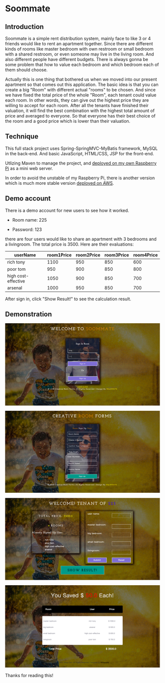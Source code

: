 # Soommate

## Introduction

Soommate is a simple rent distribution system, mainly face to like 3 or 4 friends would like to rent an apartment together. Since there are different kinds of rooms like master bedroom with own restroom or small bedroom with a shared restroom, or even someone may live in the living room. And also different people have different budgets. There is always gonna be some problem that how to value each bedroom and which bedroom each of them should choose.

Actually this is one thing that bothered us when we moved into our present apartment so that comes out this application. The basic idea is that you can create a big "Room" with different actual "rooms" to be chosen. And since we have fixed the total price of the whole "Room", each tenant could value each room. In other words, they can give out the highest price they are willing to accept for each room. After all the tenants have finished their valuation, it will find the best combination with the highest total amount of price and averaged to everyone. So that everyone has their best choice of the room and a good price which is lower than their valuation.  

## Technique

This full stack project uses Spring-SpringMVC-MyBatis framework, MySQL in the back-end. And basic JavaScript, HTML/CSS, JSP for the front-end. 

Utlizing Maven to manage the project, and [deployed on my own Raspberry Pi](http://71.69.162.72:27373/soommate/) as a mini web server. 

In order to avoid the unstable of my Raspberry Pi, there is another version which is much more stable version [deployed on AWS](http://3.101.19.225:8080/soommate/).

## Demo account
There is a demo account for new users to see how it worked. 

* Room name: 225

* Password: 123

there are four users would like to share an apartment with 3 bedrooms and a livingroom. The total price is 3500. Here are their evaluations:

userName | room1Price | room2Price | room3Price | room4Price
---------|------------|------------|------------|-----------
rich tony | 1100 | 950 | 850 | 600
poor tom | 950 | 900 | 850 | 800
high cost-effective | 1050 | 900 | 850 | 700
arsenal | 1000 | 950 | 850 | 700

After sign in, click "Show Result!" to see the calculation result.

## Demonstration

![sign-in](materials/sign-in.png)

![sign-up](materials/sign-up.png)

![valuation](materials/valuation.png)

![result](materials/result.png)

Thanks for reading this!

